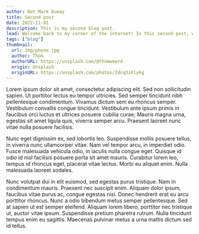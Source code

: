 ```yaml
---
author: Not Mark Dumay
title: Second post
date: 2022-11-01
description: This is my second blog post.
lead: Welcome back to my corner of the internet! In this second post, we're diving into the fascinating world of digital minimalism. If you've ever felt overwhelmed by the constant barrage of notifications, emails, and social media updates, this is the post for you. We'll explore practical strategies for decluttering your digital life, reclaiming your time, and finding a balance between staying connected and staying sane. Ready to take control of your digital space? Let's get started!
tags: ["blog"]
thumbnail:
  url: img/phone.jpg
  author: Thom
  authorURL: https://unsplash.com/@thomweerd
  origin: Unsplash
  originURL: https://unsplash.com/photos/Zdcq3iKly6g
---
```


Lorem ipsum dolor sit amet, consectetur adipiscing elit. Sed non sollicitudin sapien. Ut porttitor lectus eu tempor ultricies. Sed semper tincidunt nibh pellentesque condimentum. Vivamus dictum sem eu rhoncus semper. Vestibulum convallis congue tincidunt. Vestibulum ante ipsum primis in faucibus orci luctus et ultrices posuere cubilia curae; Mauris magna urna, egestas sit amet ligula quis, viverra semper arcu. Praesent laoreet nunc vitae nulla posuere facilisis.

Nunc eget dignissim ex, sed lobortis leo. Suspendisse mollis posuere tellus, in viverra nunc ullamcorper vitae. Nam vel tempor arcu, in imperdiet odio. Fusce malesuada vehicula odio, in iaculis nulla congue eget. Quisque id odio id nisl facilisis posuere porta sit amet mauris. Curabitur lorem leo, tempus id rhoncus eget, placerat vitae lectus. Morbi eu aliquet enim. Nulla malesuada laoreet sodales.

Nunc volutpat dui in elit euismod, sed egestas purus tristique. Nam in condimentum mauris. Praesent nec suscipit enim. Aliquam dolor ipsum, faucibus vitae purus ac, congue egestas nisi. Donec hendrerit erat eu arcu porttitor rhoncus. Nunc a odio bibendum metus semper pellentesque. Sed at sapien ut est semper eleifend. Aliquam lorem libero, porttitor nec tristique ut, auctor vitae ipsum. Suspendisse pretium pharetra rutrum. Nulla tincidunt tempus enim eu sagittis. Maecenas pulvinar metus a urna mattis dictum sed id tellus.
